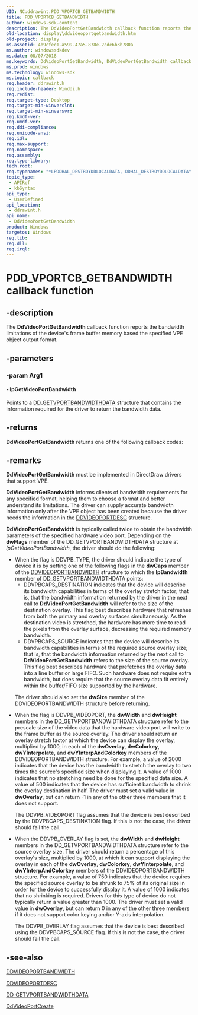 ```yaml
---
UID: NC:ddrawint.PDD_VPORTCB_GETBANDWIDTH
title: PDD_VPORTCB_GETBANDWIDTH
author: windows-sdk-content
description: The DdVideoPortGetBandwidth callback function reports the bandwidth limitations of the device's frame buffer memory based the specified VPE object output format.
old-location: display\ddvideoportgetbandwidth.htm
old-project: display
ms.assetid: 4b9cfec1-a599-47a5-878e-2cde6b3b780a
ms.author: windowssdkdev
ms.date: 08/07/2018
ms.keywords: DdVideoPortGetBandwidth, DdVideoPortGetBandwidth callback function [Display Devices], PDD_VPORTCB_GETBANDWIDTH, PDD_VPORTCB_GETBANDWIDTH callback, ddfncs_e47d95f4-8b95-4344-a1d0-f036007ac802.xml, ddrawint/DdVideoPortGetBandwidth, display.ddvideoportgetbandwidth
ms.prod: windows
ms.technology: windows-sdk
ms.topic: callback
req.header: ddrawint.h
req.include-header: Winddi.h
req.redist: 
req.target-type: Desktop
req.target-min-winverclnt: 
req.target-min-winversvr: 
req.kmdf-ver: 
req.umdf-ver: 
req.ddi-compliance: 
req.unicode-ansi: 
req.idl: 
req.max-support: 
req.namespace: 
req.assembly: 
req.type-library: 
tech.root: 
req.typenames: "*LPDDHAL_DESTROYDDLOCALDATA, DDHAL_DESTROYDDLOCALDATA"
topic_type:
 - APIRef
 - kbSyntax
api_type:
 - UserDefined
api_location:
 - ddrawint.h
api_name:
 - DdVideoPortGetBandwidth
product: Windows
targetos: Windows
req.lib: 
req.dll: 
req.irql: 
---
```


# PDD_VPORTCB_GETBANDWIDTH callback function


## -description


The <b>DdVideoPortGetBandwidth</b> callback function reports the bandwidth limitations of the device's frame buffer memory based the specified VPE object output format.


## -parameters




### -param Arg1








#### - lpGetVideoPortBandwidth

Points to a <a href="https://msdn.microsoft.com/5a24d819-1498-448a-9360-c14d382059cb">DD_GETVPORTBANDWIDTHDATA</a> structure that contains the information required for the driver to return the bandwidth data.


## -returns



<b>DdVideoPortGetBandwidth</b> returns one of the following callback codes:




## -remarks



<b>DdVideoPortGetBandwidth</b> must be implemented in DirectDraw drivers that support VPE.

<b>DdVideoPortGetBandwidth</b> informs clients of bandwidth requirements for any specified format, helping them to choose a format and better understand its limitations. The driver can supply accurate bandwidth information only after the VPE object has been created because the driver needs the information in the <a href="https://msdn.microsoft.com/efd5907c-ed75-40be-b568-7c305310f79b">DDVIDEOPORTDESC</a> structure.

<b>DdVideoPortGetBandwidth</b> is typically called twice to obtain the bandwidth parameters of the specified hardware video port. Depending on the <b>dwFlags</b> member of the DD_GETVPORTBANDWIDTHDATA structure at <i>lpGetVideoPortBandwidth</i>, the driver should do the following:

<ul>
<li>
When the flag is DDVPB_TYPE, the driver should indicate the type of device it is by setting one of the following flags in the <b>dwCaps</b> member of the <a href="https://msdn.microsoft.com/3e13874d-294e-4161-8131-f78799b2e90e">DDVIDEOPORTBANDWIDTH</a> structure to which the <b>lpBandwidth</b> member of DD_GETVPORTBANDWIDTHDATA points:<ul>
<li>DDVPBCAPS_DESTINATION indicates that the device will describe its bandwidth capabilities in terms of the overlay stretch factor; that is, that the bandwidth information returned by the driver in the next call to <b>DdVideoPortGetBandwidth</b> will refer to the size of the destination overlay. This flag best describes hardware that refreshes from both the primary and overlay surfaces simultaneously. As the destination video is stretched, the hardware has more time to read the pixels from the overlay surface, decreasing the required memory bandwidth.</li>
<li>DDVPBCAPS_SOURCE indicates that the device will describe its bandwidth capabilities in terms of the required source overlay size; that is, that the bandwidth information returned by the next call to <b>DdVideoPortGetBandwidth</b> refers to the size of the source overlay. This flag best describes hardware that prefetches the overlay data into a line buffer or large FIFO. Such hardware does not require extra bandwidth, but does require that the source overlay data fit entirely within the buffer/FIFO size supported by the hardware.</li>
</ul>


The driver should also set the <b>dwSize</b> member of the DDVIDEOPORTBANDWIDTH structure before returning.

</li>
<li>
When the flag is DDVPB_VIDEOPORT, the <b>dwWidth</b> and <b>dwHeight</b> members in the DD_GETVPORTBANDWIDTHDATA structure refer to the prescale size of the video data that the hardware video port will write to the frame buffer as the source overlay. The driver should return an overlay stretch factor at which the device can display the overlay, multiplied by 1000, in each of the <b>dwOverlay</b>, <b>dwColorkey</b>, <b>dwYInterpolate</b>, and <b>dwYInterpAndColorkey</b> members of the DDVIDEOPORTBANDWIDTH structure. For example, a value of 2000 indicates that the device has the bandwidth to stretch the overlay to two times the source's specified size when displaying it. A value of 1000 indicates that no stretching need be done for the specified data size. A value of 500 indicates that the device has sufficient bandwidth to shrink the overlay destination in half. The driver must set a valid value in <b>dwOverlay</b>, but can return -1 in any of the other three members that it does not support.

The DDVPB_VIDEOPORT flag assumes that the device is best described by the DDVPBCAPS_DESTINATION flag. If this is not the case, the driver should fail the call.

</li>
<li>
When the DDVPB_OVERLAY flag is set, the <b>dwWidth</b> and <b>dwHeight</b> members in the DD_GETVPORTBANDWIDTHDATA structure refer to the source overlay size. The driver should return a percentage of this overlay's size, multiplied by 1000, at which it can support displaying the overlay in each of the <b>dwOverlay</b>, <b>dwColorkey</b>, <b>dwYInterpolate</b>, and <b>dwYInterpAndColorkey</b> members of the DDVIDEOPORTBANDWIDTH structure. For example, a value of 750 indicates that the device requires the specified source overlay to be shrunk to 75% of its original size in order for the device to successfully display it. A value of 1000 indicates that no shrinking is required. Drivers for this type of device do not typically return a value greater than 1000. The driver must set a valid value in <b>dwOverlay</b>, but can return 0 in any of the other three members if it does not support color keying and/or Y-axis interpolation.

The DDVPB_OVERLAY flag assumes that the device is best described using the DDVPBCAPS_SOURCE flag. If this is not the case, the driver should fail the call.

</li>
</ul>



## -see-also




<a href="https://msdn.microsoft.com/3e13874d-294e-4161-8131-f78799b2e90e">DDVIDEOPORTBANDWIDTH</a>



<a href="https://msdn.microsoft.com/efd5907c-ed75-40be-b568-7c305310f79b">DDVIDEOPORTDESC</a>



<a href="https://msdn.microsoft.com/5a24d819-1498-448a-9360-c14d382059cb">DD_GETVPORTBANDWIDTHDATA</a>



<a href="https://msdn.microsoft.com/eeaf3cda-6220-4e8e-8f9e-9f52d1b05ab7">DdVideoPortCreate</a>
 

 

